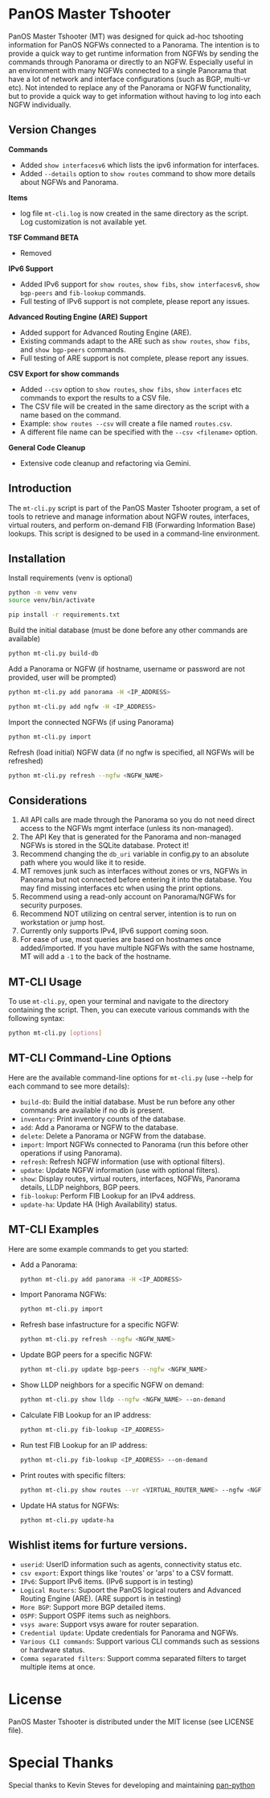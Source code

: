 # PanOS Master Tshooter

PanOS Master Tshooter (MT) was designed for quick ad-hoc tshooting information for PanOS NGFWs connected to a Panorama.  The intention is to provide a quick way to get runtime information from NGFWs by sending the commands through Panorama or directly to an NGFW.  Especially useful in an environment with many NGFWs connected to a single Panorama that have a lot of network and interface configurations (such as BGP, multi-vr etc).  Not intended to replace any of the Panorama or NGFW functionality, but to provide a quick way to get information without having to log into each NGFW individually.

## Version Changes

**Commands**
- Added `show interfacesv6` which lists the ipv6 information for interfaces.
- Added `--details` option to `show routes` command to show more details about NGFWs and Panorama.

**Items**
- log file `mt-cli.log` is now created in the same directory as the script.  Log customization is not available yet.

**TSF Command BETA**
- Removed

**IPv6 Support**
- Added IPv6 support for `show routes`, `show fibs`, `show interfacesv6`, `show bgp-peers` and `fib-lookup` commands.
- Full testing of IPv6 support is not complete, please report any issues.

**Advanced Routing Engine (ARE) Support**
- Added support for Advanced Routing Engine (ARE).
- Existing commands adapt to the ARE such as `show routes`, `show fibs`, and `show bgp-peers` commands.
- Full testing of ARE support is not complete, please report any issues.

**CSV Export for show commands**
- Added `--csv` option to `show routes`, `show fibs`, `show interfaces` etc commands to export the results to a CSV file.
- The CSV file will be created in the same directory as the script with a name based on the command.
- Example: `show routes --csv` will create a file named `routes.csv`. 
- A different file name can be specified with the `--csv <filename>` option.

**General Code Cleanup**
- Extensive code cleanup and refactoring via Gemini.

## Introduction

The `mt-cli.py` script is part of the PanOS Master Tshooter program, a set of tools to retrieve and manage information about NGFW routes, interfaces, virtual routers, and perform on-demand FIB (Forwarding Information Base) lookups. This script is designed to be used in a command-line environment.

## Installation

Install requirements (venv is optional)
```bash
python -m venv venv
source venv/bin/activate

pip install -r requirements.txt
```

Build the initial database (must be done before any other commands are available)
```bash
python mt-cli.py build-db
```

Add a Panorama or NGFW (if hostname, username or password are not provided, user will be prompted)
```bash
python mt-cli.py add panorama -H <IP_ADDRESS>
```
```bash
python mt-cli.py add ngfw -H <IP_ADDRESS>
```

Import the connected NGFWs (if using Panorama)
```bash
python mt-cli.py import
```

Refresh (load initial) NGFW data (if no ngfw is specified, all NGFWs will be refreshed)
```bash
python mt-cli.py refresh --ngfw <NGFW_NAME>
```

## Considerations
1. All API calls are made through the Panorama so you do not need direct access to the NGFWs mgmt interface (unless its non-managed).
2. The API Key that is generated for the Panorama and non-managed NGFWs is stored in the SQLite database.  Protect it!
3. Recommend changing the `db_uri` variable in config.py to an absolute path where you would like it to reside.
4. MT removes junk such as interfaces without zones or vrs, NGFWs in Panorama but not connected before entering it into the database.  You may find missing interfaces etc when using the print options.
5. Recommend using a read-only account on Panorama/NGFWs for security purposes.
6. Recommend NOT utilizing on central server, intention is to run on workstation or jump host.
7. Currently only supports IPv4, IPv6 support coming soon.
8. For ease of use, most queries are based on hostnames once added/imported.  If you have multiple NGFWs with the same hostname, MT will add a `-1` to the back of the hostname.

## MT-CLI Usage
To use `mt-cli.py`, open your terminal and navigate to the directory containing the script. Then, you can execute various commands with the following syntax:

```bash
python mt-cli.py [options]
```

## MT-CLI Command-Line Options

Here are the available command-line options for `mt-cli.py` (use --help for each command to see more details):

- `build-db`: Build the initial database. Must be run before any other commands are available if no db is present.
- `inventory`: Print inventory counts of the database.
- `add`: Add a Panorama or NGFW to the database.
- `delete`: Delete a Panorama or NGFW from the database.
- `import`: Import NGFWs connected to Panorama (run this before other operations if using Panorama).
- `refresh`: Refresh NGFW information (use with optional filters).
- `update`: Update NGFW information (use with optional filters).
- `show`: Display routes, virtual routers, interfaces, NGFWs, Panorama details, LLDP neighbors, BGP peers.
- `fib-lookup`: Perform FIB Lookup for an IPv4 address.
- `update-ha`: Update HA (High Availability) status.

## MT-CLI Examples

Here are some example commands to get you started:

- Add a Panorama:
  ```bash
  python mt-cli.py add panorama -H <IP_ADDRESS>
  ```

- Import Panorama NGFWs:
  ```bash
  python mt-cli.py import
  ```

- Refresh base infastructure for a specific NGFW:
  ```bash
  python mt-cli.py refresh --ngfw <NGFW_NAME>
  ```

- Update BGP peers for a specific NGFW:
  ```bash
  python mt-cli.py update bgp-peers --ngfw <NGFW_NAME>
  ```

- Show LLDP neighbors for a specific NGFW on demand:
  ```bash
  python mt-cli.py show lldp --ngfw <NGFW_NAME> --on-demand
  ```

- Calculate FIB Lookup for an IP address:
  ```bash
  python mt-cli.py fib-lookup <IP_ADDRESS>
  ```

- Run test FIB Lookup for an IP address:
  ```bash
  python mt-cli.py fib-lookup <IP_ADDRESS> --on-demand
  ```

- Print routes with specific filters:
  ```bash
  python mt-cli.py show routes --vr <VIRTUAL_ROUTER_NAME> --ngfw <NGFW_NAME> --dst <DESTINATION_FILTER> --flag <FLAGS>
  ```

- Update HA status for NGFWs:
  ```bash
  python mt-cli.py update-ha
  ```

## Wishlist items for furture versions.
- `userid`: UserID information such as agents, connectivity status etc.
- `csv export`: Export things like 'routes' or 'arps' to a CSV formatt.
- `IPv6`: Support IPv6 items. (IPv6 support is in testing)
- `Logical Routers`: Supoort the PanOS logical routers and Advanced Routing Engine (ARE). (ARE support is in testing)
- `More BGP`: Support more BGP detailed items.
- `OSPF`: Support OSPF items such as neighbors.
- `vsys aware`: Support vsys aware for router separation.
- `Credential Update`: Update credentials for Panorama and NGFWs.
- `Various CLI commands`: Support various CLI commands such as sessions or hardware status.
- `Comma separated filters`: Support comma separated filters to target multiple items at once.

# License

PanOS Master Tshooter is distributed under the MIT license (see LICENSE file).

# Special Thanks

Special thanks to Kevin Steves for developing and maintaining [pan-python](https://github.com/kevinsteves/pan-python/tree/master)
